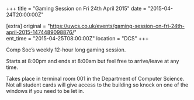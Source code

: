 +++
title = "Gaming Session on Fri 24th April 2015"
date = "2015-04-24T20:00:00Z"

[extra]
original = "https://uwcs.co.uk/events/gaming-session-on-fri-24th-april-2015-1474489098876/"    
ent_time = "2015-04-25T08:00:00Z"
location = "DCS"
+++

Comp Soc’s weekly 12-hour long gaming session.

Starts at 8:00pm and ends at 8:00am but feel free to arrive/leave at any time.

Takes place in terminal room 001 in the Department of Computer Science. Not all student cards will give access to the building so knock on one of the windows if you need to be let in.

